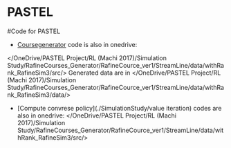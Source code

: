 # PASTEL
#Code for PASTEL


* [Coursegenerator](./SimulationStudy/Coursegenerator_1)
code is also in onedrive:

</OneDrive/PASTEL Project/RL (Machi 2017)/Simulation Study/RafineCourses_Generator/RafineCource_ver1/StreamLine/data/withRank_RafineSim3/src/>
Generated data are in 
</OneDrive/PASTEL Project/RL (Machi 2017)/Simulation Study/RafineCourses_Generator/RafineCource_ver1/StreamLine/data/withRank_RafineSim3/data/>

* [Compute convrese policy](./SimulationStudy/value iteration)
codes are also in onedrive:
</OneDrive/PASTEL Project/RL (Machi 2017)/Simulation Study/RafineCourses_Generator/RafineCource_ver1/StreamLine/data/withRank_RafineSim3/src/>



